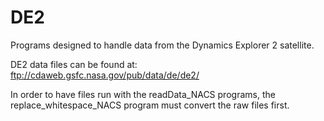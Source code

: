 # DE2
Programs designed to handle data from the Dynamics Explorer 2 satellite.

DE2 data files can be found at:
ftp://cdaweb.gsfc.nasa.gov/pub/data/de/de2/

In order to have files run with the readData_NACS programs, the replace_whitespace_NACS program must convert the raw files first.
